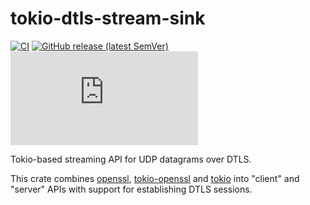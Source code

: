 # tokio-dtls-stream-sink

[![CI](https://github.com/drogue-iot/tokio-dtls-stream-sink/workflows/CI/badge.svg)](https://github.com/drogue-iot/tokio-dtls-stream-sink/actions?query=workflow%3A%22CI%22)
[![GitHub release (latest SemVer)](https://img.shields.io/github/v/tag/drogue-iot/tokio-dtls-stream-sink?sort=semver)](https://github.com/drogue-iot/tokio-dtls-stream-sink/releases)
[![Matrix](https://img.shields.io/matrix/drogue-iot:matrix.org)](https://matrix.to/#/#drogue-iot:matrix.org)

Tokio-based streaming API for UDP datagrams over DTLS. 

This crate combines [openssl](https://crates.io/crates/openssl), [tokio-openssl](https://crates.io/crates/tokio-openssl) and [tokio](https://tokio.rs/) into "client" and "server" APIs with support for establishing DTLS sessions.
